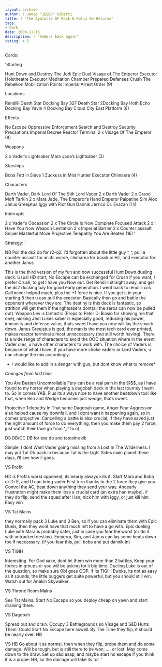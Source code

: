 ```yaml
---
layout: archive
author: ! Jamie "JEEBS" Giberti
title: ! "The Ayatolla OF Rock N Rolla Re-Returns"
tags:
- Dark
date: 2000-11-15
description: ! "Vaders back again"
rating: 4.5
---
```

Cards: 

'Starting

Hunt Down and Destroy The Jedi
Epic Duel
Visage of The Emperor
Executor Holotheatre
Executor Meditation Chamber
Prepared Defenses
Crush The Rebellion
Mobilization Points
Imperial Arrest Order (9)

Locations

Rendilli
Death Star Docking Bay 327
Death Star 2Docking Bay
Hoth Echo Docking Bay
Yavin 4 Docking Bay
Cloud City East Platform (6)

Effects

No Escape
Oppressive Enforcement
Search and Destroy
Security Precautions
Imperial Decree
Reactor Terminal
2 x Visage Of The Emperor (8)

Weapons

2 x Vader’s Lightsaber
Mara Jade’s Lightsaber (3)

Starships

Boba Fett in Slave 1
Zuckuss in Mist Hunter
Executor
Chimaera (4)

Characters

Darth Vader, Dark Lord Of The Sith
Lord Vader
2 x Darth Vader
2 x Grand Moff Tarkin
2 x Mara Jade, The Emperor’s Hand
Emperor Palpatine
Sim Aloo
Janus Greejatus
Iggy with Riot Gun
Dannik Jerrico
Dr. Evazan (14)

Interrupts

2 x Vader’s Obcession
2 x The Circle Is Now Complete
Focused Attack
2 x I Have You Now
Weapon Levitation
2 x Imperial Barrier
2 x Counter assault
Sniper
Masterful Move
Projective Telepahty
You Are Beaten (16) '

Strategy: '

NB Pull the ds2 db for r2-q2. I’d forgotten about the little guy ^_^, pull a counter assault for an its worse, chimarea for bossk in HT, and executor for another Janus

This is the third version of my fun and now successful Hunt Down dueling deck. Usual HD start, No Escape can be exchanged
for Crush if you want, I prefer Crush, to get I have you Now out. Get Rendilli straight away,
and get the ds2 docking bay for good early generation. I went back to rendilli cos Gall never helped much, plus the +1 force is nice.
If you get it in your starting 8 then u can pull
the executor. Basically then go and battle the opponent wherever they are. The destiny is this deck
is fantastic, so attrition will get them if the lightsabers dont(all the zeros can now be pulled out).
Weapon Lev is fantastic (Props to Peter Di Biasio for showing me that one), nicking Jedi Lukes saber is especially
good, reducing his power, immunity and defense value, thats sweetI have you now will lay the smack down. Janus Greejatus is god, the man is the most tech card ever printed, makes reactor
terminal almost unneccessary (but still worth having). There is a wide range of characters to avoid the OOC situation
where in the event Vader dies, u have other characters to work with.
The choice of Vaders is because of what I have, if you have more choke vaders or Lord Vaders, u can change the mix accordingly.

* I would like to add in a dengar with gun, but dont know what to remove*

*Changes from last time*

You Are Beaten
Uncontrollable Fury can be a real pain in the @$$, as i have found to my horror when playing a dagobah deck in the last tourney I went to.
So in comes YAB. Plus its always nice to have another beatdown tool like that, when Ben and Wedge becomes just wedge, thats sweet.

Projective Telepathy
In That same Dagobah game, Anger Fear Aggression also helped cause my downfall, and I dont want it happening again, so in comes projective.
Cancelling a battle is also crucial, if they have saved just the right amount of force to do everything, then you make them pay 2 force,
just watch their face go from ^_^ to o(

DS DB/CC DB for exe db and tatooine db

Simple, I dont Want Vader going missing from a Lost In The Wilderness. I may put Tat Db back in because Tat is the Light Sides main planet
these days, i’ll see how it goes.

VS Profit

HD is Profits worst opponent, its nearly always kills it. Start Mara and Boba or Dr E, and U can bring vader First turn thanks to the 2 force they give you. Control the AC, beat down anything they send your way. Ancearly frustration might make them lose a crucial card (an extra han maybe). if they do flip, send the squad after Han, nick him with Iggy, or just kill him. Easy win

VS Tat Mains

they normally pack 3 Luke and 3 Ben, so if you can eliminate them with Epic Duels, then they wont have that much left to have a go with. Epic dueling Luke with Mara is probably safer, just in case you fear the worst (or do it with untracked destiny). Emperor, Sim, and Janus can lay some beats down too if neccessary. (if you fear this, pull boba and put dannik in)

VS TIGIH

Interesting. For God sake, dont let them win more than 2 battles, Keep your forces in groups or you will be asking for it big time. Dueling Luke is out of the question, so make sure Obi goes OOP. If its TIGIH Ewoks, its not as easy as it sounds, the little buggers get quite powerful, but you should still win. Watch out for Anakin Skywalker.

VS Throne Room Mains

See Tat Mains. Start No Escape so you deploy cheap on yavin and start draining there.

VS Dagobah

Spread out and drain. Occupy 3 Battlegrounds so Visage and S&D Hurts Them. Could Start No Escape here aswell. By The Time they flip, it should be nearly over.	HB

VS HB
Go about it as normal, then when they flip, probe them and do some damage. Will be tough, but is still there to be won, .... or lost. May come down to the draw. Set up s&d asap, and maybe start no escape if you think it is a proper HB, so the damage will take its toll	 '